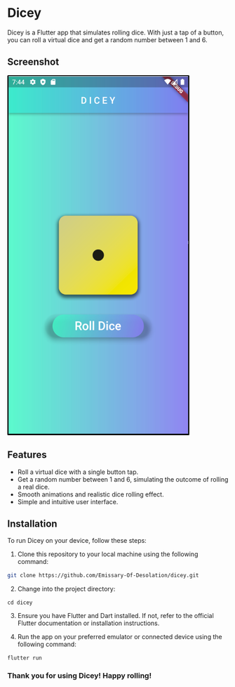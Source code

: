# Dicey

  Dicey is a Flutter app that simulates rolling dice. With just a tap of a button, you can roll a virtual dice and get a random number between 1 and 6.

## Screenshot
  ![Dicey App Screenshot](/assets/Dicey_AppScreenshot.png)
## Features
  - Roll a virtual dice with a single button tap.
  - Get a random number between 1 and 6, simulating the outcome of rolling a real dice.
  - Smooth animations and realistic dice rolling effect.
  - Simple and intuitive user interface.
  
## Installation
  To run Dicey on your device, follow these steps:

  1. Clone this repository to your local machine using the following command:
    
   ```bash
   git clone https://github.com/Emissary-Of-Desolation/dicey.git
   ```
  2. Change into the project directory:
  
    cd dicey
   3. Ensure you have Flutter and Dart installed. If not, refer to the official Flutter 
       documentation or installation instructions.
  
   4. Run the app on your preferred emulator or connected device using the following command:
    
    flutter run
  
  
  ### Thank you for using Dicey! Happy rolling!
    
